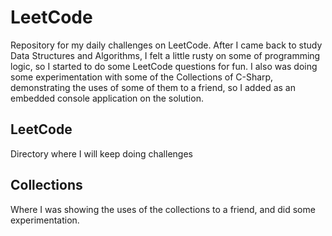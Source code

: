 # LeetCode

Repository for my daily challenges on LeetCode. After I came back to study Data Structures and Algorithms, I felt a little rusty on some of programming logic, 
so I started to do some LeetCode questions for fun. I also was doing some experimentation with some of the Collections of C-Sharp, demonstrating the uses of some 
of them to a friend, so I added as an embedded console application on the solution.

## LeetCode
Directory where I will keep doing challenges

## Collections
Where I was showing the uses of the collections to a friend, and did some experimentation.